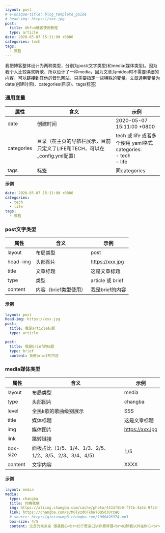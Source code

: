 ```yaml
---
layout: post
# e-unique-title: blog_template_guide
# head-img: https://xxx.jpg
post: 
  title: Uhfun博客使用教程
  type: article
date: 2020-05-07 15:11:00 +0800
categories: tech
tags: 
  - 教程
---
```

我把博客整体设计为两种类型，分别为post(文字类型)和media(媒体类型)。因为我个人比较喜欢听歌，所以设计了一种media，因为文章为midea时不需要详细的内容，可以链接到其他的音乐网站，只需要指定一些特殊的变量。文章通用变量为 date(创建时间)、categories(目录)、tags(标签)

### 通用变量

| 属性       | 含义                                                         | 示例                                                         |
| ---------- | ------------------------------------------------------------ | ------------------------------------------------------------ |
| date       | 创建时间                                                     | 2020-05-07 15:11:00 +0800                                    |
| categories | 目录（在主页的导航栏展示，目前只定义了LIFE和TECH，可以在_config.yml配置） | tech 或 life  或者多个使用 yaml格式 <br/>categories:<br/>    - tech<br/>    - life |
| tags       | 标签                                                         | 同categories                                                 |

**示例**

```yaml    
date: 2020-05-07 15:11:00 +0800
categories: 
  - tech
  - life
tags: 
  - 教程
```




### post文字类型

| 属性           | 含义                                       | 示例 |
| -------------- | ------------------------------------------ | ---- |
| layout | 布局类型 | post     |
| head-img | 头部图片 | https://xxx.jpg |
| title | 文章标题 | 这是文章标题 |
| type | 类型 | article 或 brief |
| content | 内容（brief类型使用） | 我是brief的内容 |

#### 示例

```yaml    
layout: post
head-img: https://xxx.jpg
post: 
  title: 我是article标题
  type: article

post:
  title: 我是brief的标题
  type: brief
  content: 我是brief的内容
```

### media媒体类型

| 属性           | 含义                                       | 示例 |
| -------------- | ------------------------------------------ | ---- |
| layout | 布局类型 | media |
| type | 头部图片 | changba |
| level | 全民k歌的歌曲级别展示 | SSS |
| title | 媒体标题 | 这是文章标题 |
| img | 媒体图片 | https://xxx.jpg |
| link | 跳转链接 |  |
| box-size | 面板占比（1/5、1/4、1/3、2/5、1/2、3/5、2/3、3/4、4/5） | 1/5 |
| content | 文字内容 | XXXX |

#### 示例
```yaml
layout: media
media: 
  type: changba
  title: 你瞒我瞒  
  img: https://aliimg.changba.com/cache/photo/4433f5b0-ff7b-4a2b-9f53-faf5e9e2c3ae_640_640.jpg
  link: https://changba.com/s/M6lyzdOFkbW70Q5d3OYzWQ
  # source: http://qiniuuwmp3.changba.com/1060496974.mp3
  box-size: 4/5
  content: 无言的亲亲亲 侵袭我心<br>仍宁愿亲口讲你累得很<br>如除我以外在你心<br>还多出一个人 你瞒住我<br>我亦瞒住我太合衬<br>
```

